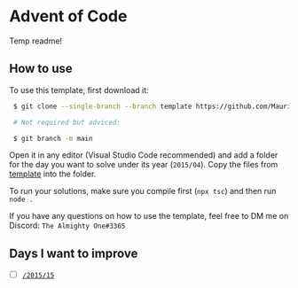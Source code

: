 # Advent of Code

Temp readme!

## How to use
To use this template, first download it:
```bash
 $ git clone --single-branch --branch template https://github.com/MauritsWilke/AdventOfCode.git

 # Not required but adviced:

 $ git branch -m main
```
Open it in any editor (Visual Studio Code recommended) and add a folder for the day you want to solve under its year (`2015/04`). Copy the files from [template](./template/) into the folder.

To run your solutions, make sure you compile first (`npx tsc`) and then run `node .`

If you have any questions on how to use the template, feel free to DM me on Discord: `The Almighty One#3365`

## Days I want to improve 
 - [ ] [`/2015/15`](./src/2015/15/)